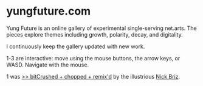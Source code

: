 yungfuture.com
==========

Yung Future is an online gallery of experimental single-serving net.arts. The pieces explore themes including growth, polarity, decay, and digitality.

I continuously keep the gallery updated with new work.

1-3 are interactive: move using the mouse buttons, the arrow keys, or WASD. Navigate with the mouse.

1 was [>> bitCrushed + chopped + remix'd](http://nickbriz.com/other/webgl/monks.html) by the illustrious [Nick Briz](http://nickbriz.com/).
